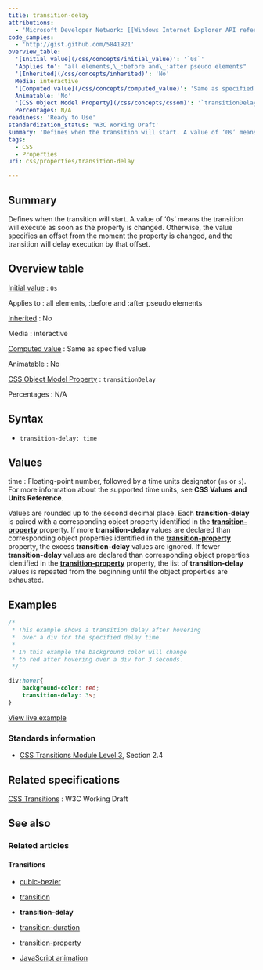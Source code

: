 ```yaml
---
title: transition-delay
attributions:
  - 'Microsoft Developer Network: [[Windows Internet Explorer API reference](http://msdn.microsoft.com/en-us/library/ie/hh828809%28v=vs.85%29.aspx) Article]'
code_samples:
  - 'http://gist.github.com/5841921'
overview_table:
  '[Initial value](/css/concepts/initial_value)': '`0s`'
  'Applies to': "all elements,\_:before and\_:after pseudo elements"
  '[Inherited](/css/concepts/inherited)': 'No'
  Media: interactive
  '[Computed value](/css/concepts/computed_value)': 'Same as specified value'
  Animatable: 'No'
  '[CSS Object Model Property](/css/concepts/cssom)': '`transitionDelay`'
  Percentages: N/A
readiness: 'Ready to Use'
standardization_status: 'W3C Working Draft'
summary: 'Defines when the transition will start. A value of ‘0s’ means the transition will execute as soon as the property is changed. Otherwise, the value specifies an offset from the moment the property is changed, and the transition will delay execution by that offset.'
tags:
  - CSS
  - Properties
uri: css/properties/transition-delay

---
```

## Summary

Defines when the transition will start. A value of ‘0s’ means the transition will execute as soon as the property is changed. Otherwise, the value specifies an offset from the moment the property is changed, and the transition will delay execution by that offset.

## Overview table

[Initial value](/css/concepts/initial_value)
:   `0s`

Applies to
:   all elements, :before and :after pseudo elements

[Inherited](/css/concepts/inherited)
:   No

Media
:   interactive

[Computed value](/css/concepts/computed_value)
:   Same as specified value

Animatable
:   No

[CSS Object Model Property](/css/concepts/cssom)
:   `transitionDelay`

Percentages
:   N/A

## Syntax

-   `transition-delay: time`

## Values

time
:   Floating-point number, followed by a time units designator (`ms` or `s`). For more information about the supported time units, see **CSS Values and Units Reference**.

Values are rounded up to the second decimal place. Each **transition-delay** is paired with a corresponding object property identified in the [**transition-property**](/css/properties/transition-property) property. If more **transition-delay** values are declared than corresponding object properties identified in the [**transition-property**](/css/properties/transition-property) property, the excess **transition-delay** values are ignored. If fewer **transition-delay** values are declared than corresponding object properties identified in the [**transition-property**](/css/properties/transition-property) property, the list of **transition-delay** values is repeated from the beginning until the object properties are exhausted.

## Examples

``` css
/*
 * This example shows a transition delay after hovering
 *  over a div for the specified delay time.
 *
 * In this example the background color will change
 * to red after hovering over a div for 3 seconds.
 */

div:hover{
    background-color: red;
    transition-delay: 3s;
}
```

[View live example](http://code.webplatform.org/gist/5841921)

### Standards information

-   [CSS Transitions Module Level 3](http://go.microsoft.com/fwlink/p/?linkid=223140), Section 2.4

## Related specifications

[CSS Transitions](http://www.w3.org/TR/2009/WD-css3-transitions-20091201/)
:   W3C Working Draft

## See also

### Related articles

#### Transitions

-   [cubic-bezier](/css/functions/cubic-bezier)

-   [transition](/css/properties/transition)

-   **transition-delay**

-   [transition-duration](/css/properties/transition-duration)

-   [transition-property](/css/properties/transition-property)

-   [JavaScript animation](/tutorials/animation_in_javascript_2)
